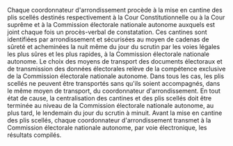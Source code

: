Chaque coordonnateur d'arrondissement procède à la mise en cantine des plis scellés destinés respectivement à la Cour Constitutionnelle ou à la Cour suprême et à la Commission électorale nationale autonome auxquels est joint chaque fois un procès-verbal de constatation.
Ces cantines sont identifiées par arrondissement et sécurisées au moyen de cadenas de sûreté et acheminées la nuit même du jour du scrutin par les voies légales les plus sûres et les plus rapides, à la Commission électorale nationale autonome.
Le choix des moyens de transport des documents électoraux et de transmission des données électorales relève de la compétence exclusive de la Commission électorale nationale autonome. Dans tous les cas, les plis scellés ne peuvent être transportés sans qu'ils soient accompagnés, dans le même moyen de transport, du coordonnateur d'arrondissement.
En tout état de cause, la centralisation des cantines et des plis scellés doit être terminée au niveau de la Commission électorale nationale autonome, au plus tard, le lendemain du jour du scrutin à minuit.
Avant la mise en cantine des plis scellés, chaque coordonnateur d'arrondissement transmet à la Commission électorale nationale autonome, par voie électronique, les résultats compilés.